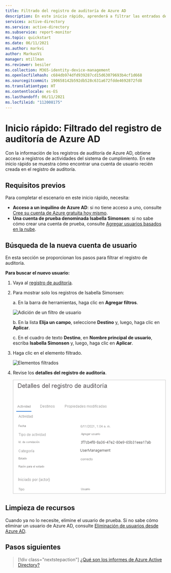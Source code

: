 ```yaml
---
title: Filtrado del registro de auditoría de Azure AD
description: En este inicio rápido, aprenderá a filtrar las entradas del registro de auditoría de Azure AD.
services: active-directory
ms.service: active-directory
ms.subservice: report-monitor
ms.topic: quickstart
ms.date: 06/11/2021
ms.author: markvi
author: MarkusVi
manager: mtillman
ms.reviewer: besiler
ms.collection: M365-identity-device-management
ms.openlocfilehash: c684db974dfd939287cd15d63079693b4cf1d668
ms.sourcegitcommit: 190658142b592db528c631a672fdde4692872fd8
ms.translationtype: HT
ms.contentlocale: es-ES
ms.lasthandoff: 06/11/2021
ms.locfileid: "112008175"
---
```

# <a name="quickstart-filter-your-azure-ad-audit-log"></a>Inicio rápido: Filtrado del registro de auditoría de Azure AD 

Con la información de los registros de auditoría de Azure AD, obtiene acceso a registros de actividades del sistema de cumplimiento. En este inicio rápido se muestra cómo encontrar una cuenta de usuario recién creada en el registro de auditoría.


## <a name="prerequisites"></a>Requisitos previos

Para completar el escenario en este inicio rápido, necesita:

- **Acceso a un inquilino de Azure AD**: si no tiene acceso a uno, consulte [Cree su cuenta de Azure gratuita hoy mismo](https://azure.microsoft.com/free/?WT.mc_id=A261C142F). 
- **Una cuenta de prueba denominada Isabella Simonsen**: si no sabe cómo crear una cuenta de prueba, consulte [Agregar usuarios basados en la nube](../fundamentals/add-users-azure-active-directory.md#add-a-new-user).

## <a name="find-the-new-user-account"></a>Búsqueda de la nueva cuenta de usuario

En esta sección se proporcionan los pasos para filtrar el registro de auditoría.


**Para buscar el nuevo usuario:**

1. Vaya al [registro de auditoría](https://portal.azure.com/#blade/Microsoft_AAD_IAM/ActiveDirectoryMenuBlade/Audit).

2. Para mostrar solo los registros de Isabella Simonsen:

    a. En la barra de herramientas, haga clic en **Agregar filtros**.
    
    ![Adición de un filtro de usuario](./media/quickstart-analyze-sign-in/add-filters.png)   

    b. En la lista **Elija un campo**, seleccione **Destino** y, luego, haga clic en **Aplicar**.

    c. En el cuadro de texto **Destino**, en **Nombre principal de usuario**, escriba **Isabella Simonsen** y, luego, haga clic en **Aplicar**.

3. Haga clic en el elemento filtrado.

    ![Elementos filtrados](./media/quickstart-filter-audit-log/audit-log-list.png)  

4.  Revise los **detalles del registro de auditoría**.
 
    ![Detalles del registro de auditoría](./media/quickstart-filter-audit-log/audit-log-details.png)  
 
  

## <a name="clean-up-resources"></a>Limpieza de recursos

Cuando ya no lo necesite, elimine el usuario de prueba. Si no sabe cómo eliminar un usuario de Azure AD, consulte [Eliminación de usuarios desde Azure AD](../fundamentals/add-users-azure-active-directory.md#delete-a-user).

## <a name="next-steps"></a>Pasos siguientes

> [!div class="nextstepaction"]
> [¿Qué son los informes de Azure Active Directory?](overview-reports.md)
